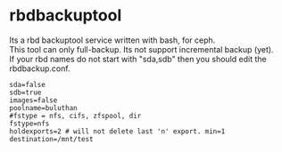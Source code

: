 # rbdbackuptool  
Its a rbd backuptool service written with bash, for ceph.  
This tool can only full-backup. Its not support incremental backup (yet).  
If your rbd names do not start with "sda,sdb" then you should edit the rbdbackup.conf.


```
sda=false
sdb=true
images=false
poolname=buluthan
#fstype = nfs, cifs, zfspool, dir
fstype=nfs
holdexports=2 # will not delete last 'n' export. min=1
destination=/mnt/test
```

